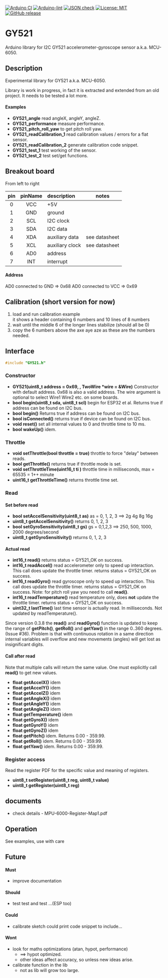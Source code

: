 
[![Arduino CI](https://github.com/RobTillaart/GY521/workflows/Arduino%20CI/badge.svg)](https://github.com/marketplace/actions/arduino_ci)
[![Arduino-lint](https://github.com/RobTillaart/GY521/actions/workflows/arduino-lint.yml/badge.svg)](https://github.com/RobTillaart/GY521/actions/workflows/arduino-lint.yml)
[![JSON check](https://github.com/RobTillaart/GY521/actions/workflows/jsoncheck.yml/badge.svg)](https://github.com/RobTillaart/GY521/actions/workflows/jsoncheck.yml)
[![License: MIT](https://img.shields.io/badge/license-MIT-green.svg)](https://github.com/RobTillaart/GY521/blob/master/LICENSE)
[![GitHub release](https://img.shields.io/github/release/RobTillaart/GY521.svg?maxAge=3600)](https://github.com/RobTillaart/GY521/releases)


# GY521

Arduino library for I2C GY521 accelerometer-gyroscope sensor a.k.a. MCU-6050.


## Description

Experimental library for GY521 a.k.a. MCU-6050.

Library is work in progress, in fact it is extracted and extended from an old project.
It needs to be tested a lot more.


#### Examples

- **GY521_angle** read angleX, angleY, angleZ.
- **GY521_performance** measure performance.
- **GY521_pitch_roll_yaw** to get pitch roll yaw.
- **GY521_readCalibration_1** read calibration values / errors for a flat sensor.
- **GY521_readCalibration_2** generate calibration code snippet.
- **GY521_test_1** test working of the sensor.
- **GY521_test_2** test set/get functions.


## Breakout board

From left to right

|  pin  |  pinName  |  description      |  notes  |
|:-----:|:---------:|:------------------|:-------:|
|   0   |    VCC    |  +5V              |
|   1   |    GND    |  ground           |
|   2   |    SCL    |  I2C clock        |
|   3   |    SDA    |  I2C data         |
|   4   |    XDA    |  auxiliary data   | see datasheet
|   5   |    XCL    |  auxiliary clock  | see datasheet
|   6   |    AD0    |  address          | 
|   7   |    INT    |  interrupt        |


#### Address

AD0 connected to GND => 0x68 
AD0 connected to VCC => 0x69


## Calibration (short version for now)

1. load and run calibration example  
   it shows a header containing 6 numbers and 10 lines of 8 numbers
1. wait until the middle 6 of the longer lines stabilize (should all be 0)
1. copy the 6 numbers above the axe aye aze as these are the numbers needed.


## Interface

```cpp
#include "GY521.h"
```

### Constructor

- **GY521(uint8_t address = 0x69, , TwoWire \*wire = &Wire)** Constructor with default address. 
0x68 is also a valid address. The wire argument is optional to select Wire1 Wire2 etc. on some boards.
- **bool begin(uint8_t sda, uint8_t scl)** begin for ESP32 et al. Returns true if address can be found on I2C bus.
- **bool begin()** Returns true if address can be found on I2C bus.
- **bool isConnected()** returns true if device can be found on I2C bus.
- **void reset()** set all internal values to 0 and throttle time to 10 ms.
- **bool wakeUp()** idem.


### Throttle

- **void setThrottle(bool throttle = true)** throttle to force "delay" between reads.
- **bool getThrottle()** returns true if throttle mode is set.
- **void setThrottleTime(uint16_t ti )** throttle time in milliseconds, max = 65535 = 1++ minute
- **uint16_t getThrottleTime()** returns throttle time set.


### Read

#### Set before read

- **bool setAccelSensitivity(uint8_t as)** as = 0, 1, 2, 3 ==> 2g 4g 8g 16g
- **uint8_t getAccelSensitivity()** returns 0, 1, 2, 3
- **bool setGyroSensitivity(uint8_t gs)** gs = 0,1,2,3  ==>  250, 500, 1000, 2000 degrees/second
- **uint8_t getGyroSensitivity()** returns 0, 1, 2, 3  


#### Actual read

- **int16_t read()** returns status = GY521_OK on success.
- **int16_t readAccel()** read accelerometer only to speed up interaction. This call does update the throttle timer.
returns status = GY521_OK on success.
- **int16_t readGyro()** read gyroscope only to speed up interaction. This call does update the throttle timer.
returns status = GY521_OK on success.
Note: for pitch roll yaw you need to call **read()**.
- **int16_t readTemperature()** read temperature only, does **not** update the throttle timer.
returns status = GY521_OK on success.
- **uint32_t lastTime()** last time sensor is actually read. In milliseconds. Not updated by readTemperature().

Since version 0.3.8 the **read()** and **readGyro()** function is updated to keep the range of **getPitch()**,
 **getRoll()** and **getYaw()** in the range 0..360 degrees. (Issue #36). 
Problem is  that with continuous rotation in a same direction internal variables will overflow and new 
movements (angles) will get lost as insignificant digits.


#### Call after read

Note that multiple calls will return the same value. One must explicitly call **read()** to get new values. 

- **float getAccelX()** idem
- **float getAccelY()** idem
- **float getAccelZ()** idem
- **float getAngleX()** idem
- **float getAngleY()** idem
- **float getAngleZ()** idem
- **float getTemperature()** idem
- **float getGyroX()** idem
- **float getGyroY()** idem
- **float getGyroZ()** idem
- **float getPitch()** idem. Returns 0.00 - 359.99.
- **float getRoll()** idem. Returns 0.00 - 359.99.
- **float getYaw()** idem. Returns 0.00 - 359.99.


### Register access

Read the register PDF for the specific value and meaning of registers.

- **uint8_t setRegister(uint8_t reg, uint8_t value)**
- **uint8_t getRegister(uint8_t reg)**


## documents

- check details - MPU-6000-Register-Map1.pdf


## Operation

See examples, use with care 


## Future

#### Must

- improve documentation

#### Should

- test test and test ...(ESP too)

#### Could

- calibrate sketch could print code snippet to include...

#### Wont

- look for maths optimizations  (atan, hypot, performance)
  - ==> hypot optimized.
  - other ideas affect accuracy, so unless new ideas arise.
- calibrate function in the lib
  - not as lib will grow too large.
